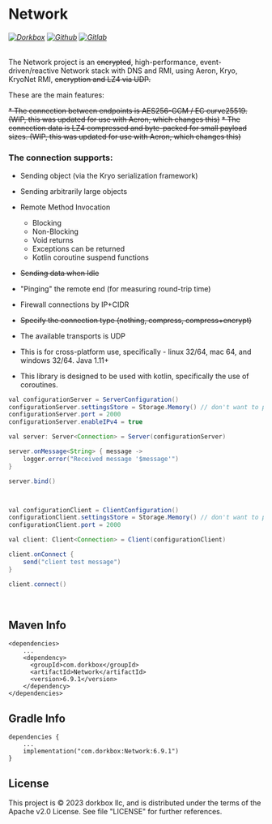 Network
=======

###### [![Dorkbox](https://badge.dorkbox.com/dorkbox.svg "Dorkbox")](https://git.dorkbox.com/dorkbox/Network) [![Github](https://badge.dorkbox.com/github.svg "Github")](https://github.com/dorkbox/Network) [![Gitlab](https://badge.dorkbox.com/gitlab.svg "Gitlab")](https://gitlab.com/dorkbox/Network)


The Network project is an ~~encrypted~~, high-performance, event-driven/reactive Network stack with DNS and RMI, using Aeron, Kryo, KryoNet RMI, ~~encryption and LZ4 via UDP.~~ 

These are the main features:

~~* The connection between endpoints is AES256-GCM / EC curve25519. (WIP, this was updated for use with Aeron, which changes this)~~
~~* The connection data is LZ4 compressed and byte-packed for small payload sizes. (WIP, this was updated for use with Aeron, which 
  changes this)~~
### The connection supports:
 - Sending object (via the Kryo serialization framework)
 - Sending arbitrarily large objects
 - Remote Method Invocation
   - Blocking
   - Non-Blocking
   - Void returns
   - Exceptions can be returned
   - Kotlin coroutine suspend functions
 - ~~Sending data when Idle~~
 - "Pinging" the remote end (for measuring round-trip time)
 - Firewall connections by IP+CIDR
 - ~~Specify the connection type (nothing, compress, compress+encrypt)~~
 
- The available transports is UDP

- This is for cross-platform use, specifically - linux 32/64, mac 64, and windows 32/64. Java 1.11+
- This library is designed to be used with kotlin, specifically the use of coroutines.
    
``` java
val configurationServer = ServerConfiguration()
configurationServer.settingsStore = Storage.Memory() // don't want to persist anything on disk!
configurationServer.port = 2000
configurationServer.enableIPv4 = true

val server: Server<Connection> = Server(configurationServer)

server.onMessage<String> { message ->
    logger.error("Received message '$message'")
}

server.bind()



val configurationClient = ClientConfiguration()
configurationClient.settingsStore = Storage.Memory() // don't want to persist anything on disk!
configurationClient.port = 2000

val client: Client<Connection> = Client(configurationClient)

client.onConnect {
    send("client test message")
}

client.connect()

```


&nbsp; 
&nbsp; 

Maven Info
---------
```
<dependencies>
    ...
    <dependency>
      <groupId>com.dorkbox</groupId>
      <artifactId>Network</artifactId>
      <version>6.9.1</version>
    </dependency>
</dependencies>
```

Gradle Info
---------
```
dependencies {
    ...
    implementation("com.dorkbox:Network:6.9.1")
}
```

License
---------
This project is © 2023 dorkbox llc, and is distributed under the terms of the Apache v2.0 License. See file "LICENSE" for further 
references.
